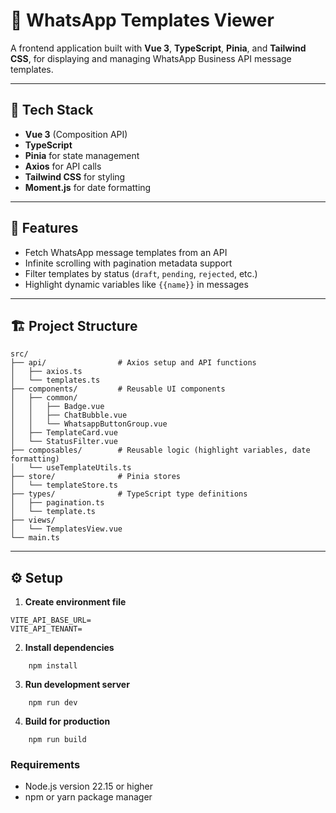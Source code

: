 # 📄 WhatsApp Templates Viewer

A frontend application built with **Vue 3**, **TypeScript**, **Pinia**, and **Tailwind CSS**, for displaying and managing WhatsApp Business API message templates.

---

## 🔧 Tech Stack

- **Vue 3** (Composition API)
- **TypeScript**
- **Pinia** for state management
- **Axios** for API calls
- **Tailwind CSS** for styling
- **Moment.js** for date formatting

---

## 🚀 Features

- Fetch WhatsApp message templates from an API
- Infinite scrolling with pagination metadata support
- Filter templates by status (`draft`, `pending`, `rejected`, etc.)
- Highlight dynamic variables like `{{name}}` in messages

---

## 🏗 Project Structure

```
src/  
├── api/                # Axios setup and API functions  
│   ├── axios.ts  
│   └── templates.ts  
├── components/         # Reusable UI components  
│   ├── common/  
│   │   ├── Badge.vue  
│   │   ├── ChatBubble.vue  
│   │   └── WhatsappButtonGroup.vue  
│   ├── TemplateCard.vue  
│   └── StatusFilter.vue  
├── composables/        # Reusable logic (highlight variables, date formatting)  
│   └── useTemplateUtils.ts  
├── store/              # Pinia stores  
│   └── templateStore.ts  
├── types/              # TypeScript type definitions  
│   ├── pagination.ts  
│   └── template.ts  
├── views/  
│   └── TemplatesView.vue  
└── main.ts  
```

---

## ⚙️ Setup

1. **Create environment file**

```
VITE_API_BASE_URL=
VITE_API_TENANT=
```

2. **Install dependencies**

```
    npm install
```

3. **Run development server**

```
    npm run dev
```

4. **Build for production**

```
    npm run build
```

### Requirements

- Node.js version 22.15 or higher  
- npm or yarn package manager  
